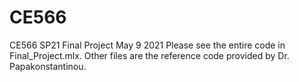 # CE566
CE566 SP21 Final Project
May 9 2021
Please see the entire code in Final_Project.mlx. Other files are the reference code provided by Dr. Papakonstantinou.

